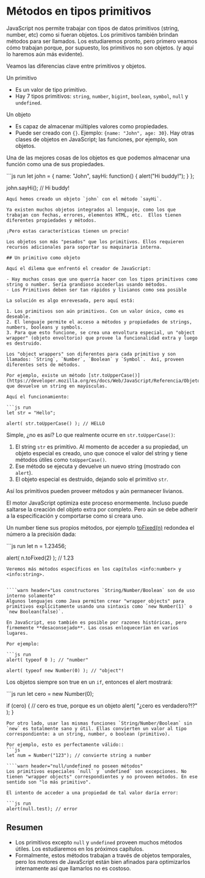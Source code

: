 # Métodos en tipos primitivos

JavaScript nos permite trabajar con tipos de datos primitivos \(string, number, etc\) como si fueran objetos. Los primitivos también brindan métodos para ser llamados. Los estudiaremos pronto, pero primero veamos cómo trabajan porque, por supuesto, los primitivos no son objetos. \(y aquí lo haremos aún más evidente\).

Veamos las diferencias clave entre primitivos y objetos.

Un primitivo

* Es un valor de tipo primitivo.
* Hay 7 tipos primitivos: `string`, `number`, `bigint`, `boolean`, `symbol`, `null` y `undefined`.

Un objeto

* Es capaz de almacenar múltiples valores como propiedades.
* Puede ser creado con `{}`.  Ejemplo: `{name: "John", age: 30}`. Hay otras clases de objetos en JavaScript; las funciones, por ejemplo, son objetos.

Una de las mejores cosas de los objetos es que podemos almacenar una función como una de sus propiedades.

\`\`\`js run let john = { name: "John", sayHi: function\(\) { alert\("Hi buddy!"\); } };

john.sayHi\(\); // Hi buddy!

```text
Aquí hemos creado un objeto `john` con el método `sayHi`.

Ya existen muchos objetos integrados al lenguaje, como los que trabajan con fechas, errores, elementos HTML, etc.  Ellos tienen diferentes propiedades y métodos.

¡Pero estas características tienen un precio!

Los objetos son más "pesados" que los primitivos. Ellos requieren recursos adicionales para soportar su maquinaria interna.

## Un primitivo como objeto

Aquí el dilema que enfrentó el creador de JavaScript:

- Hay muchas cosas que uno querría hacer con los tipos primitivos como string o number. Sería grandioso accederlas usando métodos.
- Los Primitivos deben ser tan rápidos y livianos como sea posible

La solución es algo enrevesada, pero aquí está:

1. Los primitivos son aún primitivos. Con un valor único, como es deseable.
2. El lenguaje permite el acceso a métodos y propiedades de strings, numbers, booleans y symbols.
3. Para que esto funcione, se crea una envoltura especial, un "object wrapper" (objeto envoltorio) que provee la funcionalidad extra y luego es destruido.

Los "object wrappers" son diferentes para cada primitivo y son llamados: `String`, `Number`, `Boolean` y `Symbol`.  Así, proveen diferentes sets de métodos.

Por ejemplo, existe un método [str.toUpperCase()](https://developer.mozilla.org/es/docs/Web/JavaScript/Referencia/Objetos_globales/String/toUpperCase) que devuelve un string en mayúsculas.

Aquí el funcionamiento:

```js run
let str = "Hello";

alert( str.toUpperCase() ); // HELLO
```

Simple, ¿no es así? Lo que realmente ocurre en `str.toUpperCase()`:

1. El string `str` es primitivo.  Al momento de acceder a su propiedad, un objeto especial es creado, uno que conoce el valor del string y tiene métodos útiles como `toUpperCase()`.
2. Ese método se ejecuta y devuelve un nuevo string \(mostrado con `alert`\).
3. El objeto especial es destruido, dejando solo el primitivo `str`.

Así los primitivos pueden proveer métodos y aún permanecer livianos.

El motor JavaScript optimiza este proceso enormemente. Incluso puede saltarse la creación del objeto extra por completo. Pero aún se debe adherir a la especificación y comportarse como si creara uno.

Un number tiene sus propios métodos, por ejemplo [toFixed\(n\)](https://developer.mozilla.org/es/docs/Web/JavaScript/Referencia/Objetos_globales/Number/toFixed) redondea el número a la precisión dada:

\`\`\`js run let n = 1.23456;

alert\( n.toFixed\(2\) \); // 1.23

```text
Veremos más métodos específicos en los capítulos <info:number> y <info:string>.


````warn header="Los constructores `String/Number/Boolean` son de uso interno solamente"
Algunos lenguajes como Java permiten crear "wrapper objects" para primitivos explícitamente usando una sintaxis como `new Number(1)` o `new Boolean(false)`.

En JavaScript, eso también es posible por razones históricas, pero firmemente **desaconsejado**. Las cosas enloquecerían en varios lugares.

Por ejemplo:

```js run
alert( typeof 0 ); // "number"

alert( typeof new Number(0) ); // "object"!
```

Los objetos siempre son true en un `if`, entonces el alert mostrará:

\`\`\`js run let cero = new Number\(0\);

if \(cero\) { // cero es true, porque es un objeto alert\( "¿cero es verdadero?!?" \); }

```text
Por otro lado, usar las mismas funciones `String/Number/Boolean` sin `new` es totalmente sano y útil. Ellas convierten un valor al tipo correspondiente: a un string, number, o boolean (primitivo).

Por ejemplo, esto es perfectamente válido::
```js
let num = Number("123"); // convierte string a number
```

```text
````warn header="null/undefined no poseen métodos"
Los primitivos especiales `null` y `undefined` son excepciones. No tienen "wrapper objects" correspondientes y no proveen métodos. En ese sentido son "lo más primitivo".

El intento de acceder a una propiedad de tal valor daría error:

```js run
alert(null.test); // error
```

## Resumen

* Los primitivos excepto `null` y `undefined` proveen muchos métodos útiles.  Los estudiaremos en los próximos capítulos.
* Formalmente, estos métodos trabajan a través de objetos temporales, pero los motores de JavaScript están bien afinados para optimizarlos internamente así que llamarlos no es costoso.

